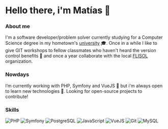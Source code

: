 # Hello there, i'm Matías 👋

### About me

I'm a software developer/problem solver currently studying for a Computer Science degree in my hometown's [university](http://www.uno.edu.ar) :mortar_board:. Once in a while I like to give GIT workshops to fellow classmates who haven't heard the version control benefits :raised_hands: and once a year collaborate with the local [FLISOL](https://flisol.info) organization.

### Nowdays

I’m currently working with PHP, Symfony and VueJS :wrench: but i'm always open to learn new technologies 🌱. Looking for open-source projects to contribute!
<!--
**matiasnoriega/matiasnoriega** is a ✨ _special_ ✨ repository because its `README.md` (this file) appears on your GitHub profile.

Here are some ideas to get you started:

- 🔭 I’m currently working on ...
- 🌱 I’m currently learning ...
- 👯 I’m looking to collaborate on ...
- 🤔 I’m looking for help with ...
- 💬 Ask me about ...
- 📫 How to reach me: ...
- 😄 Pronouns: ...
- ⚡ Fun fact: ...
-->

### Skills
<p>
  <img alt="PHP" src="https://img.shields.io/badge/-PHP-777BB4?style=plastic&logo=PHP&logoColor=white" />
  <img alt="Symfony" src="https://img.shields.io/badge/-Symfony-000000?style=plastic&logo=Symfony" />
  <img alt="PostgreSQL" src="https://img.shields.io/badge/-PostgreSQL-336791?style=plastic&logo=postgresql" />
  <img alt="JavaScript" src="https://img.shields.io/badge/-JavaScript-F7DF1E?style=plastic&logo=JavaScript&logoColor=grey" />
  <img alt="VueJS" src="https://img.shields.io/badge/-Vue.js-4FC08D?style=plastic&logo=Vue.js&logoColor=white" />
  <img alt="Git" src="https://img.shields.io/badge/-GIT-grey?style=plastic&logo=GIT" />
  <img alt="MySQL" src="https://img.shields.io/badge/-MySQL-4479A1?style=plastic&logo=mysql&logoColor=white" />
</p>

